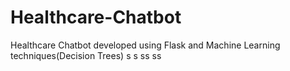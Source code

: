 # Healthcare-Chatbot
Healthcare Chatbot developed using Flask and Machine Learning techniques(Decision Trees)
s
s
ss
ss
